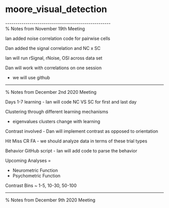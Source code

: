 # moore_visual_detection

----------------------------------------------------\
% Notes from November 19th Meeting

Ian added noise correlation code for pairwise cells

Dan added the signal correlation and NC x SC

Ian will run rSignal, rNoise, OSI across data set

Dan will work with correlations on one session
- we will use github

----------------------------------------------------
% Notes from December 2nd 2020 Meeting

Days 1-7 learning - Ian will code NC VS SC for first 
and last day 

Clustering through different learning mechanisms
- eigenvalues clusters change with learning

Contrast involved - Dan will implement contrast as 
opposed to orientation 

Hit Miss CR FA - we should analyze data in terms of 
these trial types

Behavior GitHub script -  Ian will add code to parse 
the behavior

Upcoming Analyses = 
- Neurometric Function
- Psychometric Function

Contrast Bins ~ 1-5, 10-30, 50-100

----------------------------------------------------
% Notes from December 9th 2020 Meeting

